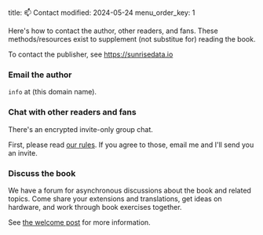 title: 📫 Contact
modified: 2024-05-24
menu_order_key: 1

Here's how to contact the author, other readers, and fans.
These methods/resources exist to supplement (not substitue for) reading the book.

To contact the publisher, see <https://sunrisedata.io>

### Email the author

`info` at (this domain name).

### Chat with other readers and fans

There's an encrypted invite-only group chat.

First, please read [our rules](https://selfhostbook.com/rules/).
If you agree to those, email me and I'll send you an invite.

### Discuss the book

We have a forum for asynchronous discussions about the book and related topics.
Come share your extensions and translations, get ideas on hardware, and work through book exercises together.

See [the welcome post](https://help.selfhostbook.com/d/1-welcome) for more information.
